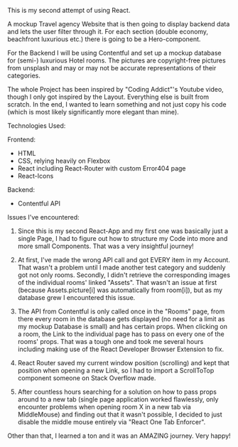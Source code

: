 This is my second attempt of using React.

A mockup Travel agency Website that is then going to display backend data and lets the user filter through it.
For each section (double economy, beachfront luxurious etc.) there is going to be a Hero-component.

For the Backend I will be using Contentful and set up a mockup database for (semi-) luxurious Hotel rooms.
The pictures are copyright-free pictures from unsplash and may or may not be accurate representations of their categories.

The whole Project has been inspired by "Coding Addict"'s Youtube video, though I only got inspired by the Layout. Everything else is built from scratch. 
In the end, I wanted to learn something and not just copy his code (which is most likely significantly more elegant than mine).


Technologies Used:

Frontend:
- HTML 
- CSS, relying heavily on Flexbox
- React including React-Router with custom Error404 page
- React-Icons

Backend: 
- Contentful API


Issues I've encountered:
1. Since this is my second React-App and my first one was basically just a single Page, I had to figure out how to structure my Code into more and more small Components. That was a very insightful journey!

2. At first, I've made the wrong API call and got EVERY item in my Account. That wasn't a problem until I made another test category and suddenly got not only rooms. 
Secondly, I didn't retrieve the corresponding images of the individual rooms' linked "Assets". That wasn't an issue at first (because Assets.picture[i] was automatically from room[i]), but as my database grew I encountered this issue.

3. The API from Contentful is only called once in the "Rooms" page,
from there every room in the database gets displayed (no need for a limit as my mockup Database is small) and has certain props.
When clicking on a room, the Link to the individual page has to pass on every one of the rooms' props. That was a tough one and took me several hours including making use of the React Developer Browser Extension to fix.

4. React Router saved my current window position (scrolling) and kept that position when opening a new Link, so I had to import a ScrollToTop component someone on Stack Overflow made.

5. After countless hours searching for a solution on how to pass props around to a new tab (single page application worked flawlessly, only encounter problems when opening room X in a new tab via MiddleMouse) and finding out that it wasn't possible, I decided to just disable the middle mouse entirely via "React One Tab Enforcer".

Other than that, I learned a ton and it was an AMAZING journey. Very happy!